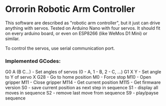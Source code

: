 # Orrorin Robotic Arm Controller

This software are described as "robotic arm controller", but it just can drive anything with servos.
Tested on Arduino Nano with four servos.
It should fit on every arduino board, or even on ESP8266 (like WeMos D1 Mini) or similar.

To control the servos, use serial communication port.

### Implemented GCodes:
G0 A (B C...) - Set angles of servos (0 - A, 1 - B, 2 - C, ...)
G1 X Y - Set angle to Y of servo X
G28 - Go to home position
M0 - Force stop
M10 - Open gripper
M11 - Close gripper
M114 - Get current position
M115 - Get firmware version
S0 - save current position as next step in sequence
S1 - display all moves in sequence
S2 - remove last move from sequence
S9 - play/payse sequence




